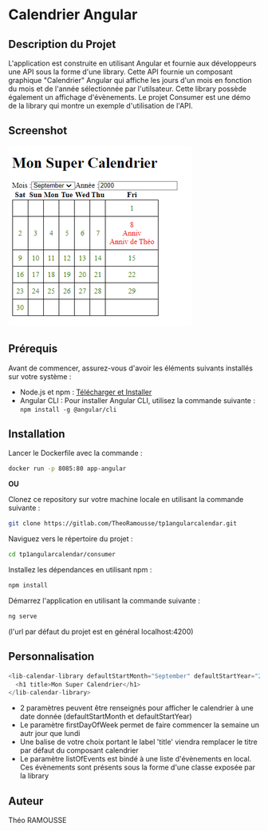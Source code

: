 # Calendrier Angular

## Description du Projet

L'application est construite en utilisant Angular et fournie aux développeurs une API sous la forme d'une library. Cette API fournie un composant graphique "Calendrier" Angular qui affiche les jours d'un mois en fonction du mois et de l'année sélectionnée par l'utilsateur. Cette library possède également un affichage d'évènements.
Le projet Consumer est une démo de la library qui montre un exemple d'utilisation de l'API.

## Screenshot

![Projet Consumer](./images/calendar.png)

## Prérequis

Avant de commencer, assurez-vous d'avoir les éléments suivants installés sur votre système :

- Node.js et npm : [Télécharger et Installer](https://nodejs.org/)
- Angular CLI : Pour installer Angular CLI, utilisez la commande suivante : `npm install -g @angular/cli`

## Installation

Lancer le Dockerfile avec la commande :

```bash
docker run -p 8085:80 app-angular
```

**OU**

Clonez ce repository sur votre machine locale en utilisant la commande suivante :

```bash
git clone https://gitlab.com/TheoRamousse/tp1angularcalendar.git
```

Naviguez vers le répertoire du projet :

```bash
cd tp1angularcalendar/consumer
```

Installez les dépendances en utilisant npm :

```bash
npm install
```

Démarrez l'application en utilisant la commande suivante :

```bash
ng serve
```

(l'url par défaut du projet est en général localhost:4200)

## Personnalisation

```javascript
<lib-calendar-library defaultStartMonth="September" defaultStartYear="2000" firstDayOfWeek="Sat" [listOfEvents]="listOfEvents">
  <h1 title>Mon Super Calendrier</h1>
</lib-calendar-library>

```

- 2 paramètres peuvent être renseignés pour afficher le calendrier à une date donnée (defaultStartMonth et defaultStartYear)
- Le paramètre firstDayOfWeek permet de faire commencer la semaine un autr jour que lundi
- Une balise de votre choix portant le label 'title' viendra remplacer le titre par défaut du composant calendrier
- Le paramètre listOfEvents est bindé à une liste d'évènements en local. Ces évènements sont présents sous la forme d'une classe exposée par la library

## Auteur

Théo RAMOUSSE
